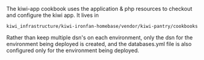 The kiwi-app cookbook uses the application & php resources to checkout and configure the kiwi app. It lives in

    kiwi_infrastructure/kiwi-ironfan-homebase/vendor/kiwi-pantry/cookbooks

Rather than keep multiple dsn's on each environment, only the dsn for the environment being deployed is created, and the databases.yml file is also configured only for the environment being deployed.